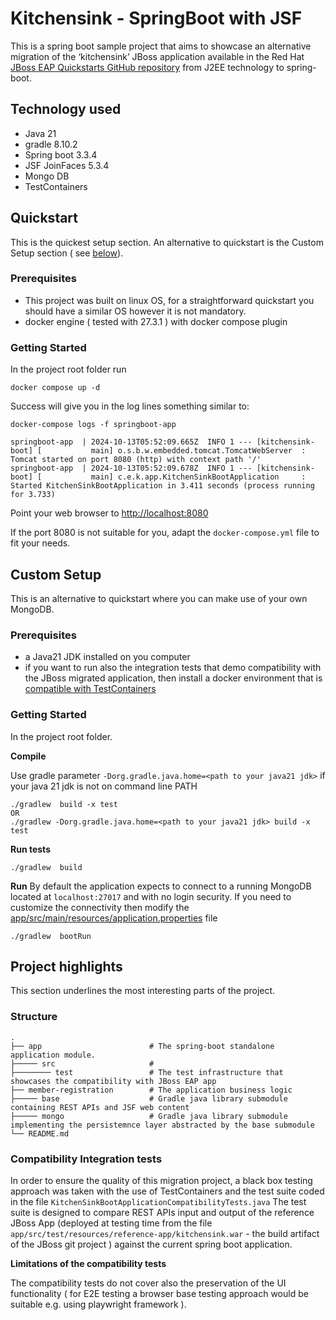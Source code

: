 # Kitchensink - SpringBoot with JSF

This is a spring boot sample project that aims to showcase an alternative migration of
the ‘kitchensink’ JBoss application available in the Red Hat
[JBoss EAP Quickstarts GitHub repository](https://github.com/jboss-developer/jboss-eap-quickstarts/tree/HEAD/kitchensink)
from J2EE technology to spring-boot.

## Technology used

* Java 21
* gradle 8.10.2
* Spring boot 3.3.4
* JSF JoinFaces 5.3.4
* Mongo DB
* TestContainers

## Quickstart

This is the quickest setup section. An alternative to quickstart is the Custom Setup section (
see [below](#custom-setup)).

### Prerequisites

* This project was built on linux OS, for a straightforward quickstart you should have a similar OS however it is not
  mandatory.
* docker engine ( tested with 27.3.1 ) with docker compose plugin

### Getting Started

In the project root folder run

```
docker compose up -d
```

Success will give you in the log lines something similar to:

```
docker-compose logs -f springboot-app

springboot-app  | 2024-10-13T05:52:09.665Z  INFO 1 --- [kitchensink-boot] [           main] o.s.b.w.embedded.tomcat.TomcatWebServer  : Tomcat started on port 8080 (http) with context path '/'
springboot-app  | 2024-10-13T05:52:09.678Z  INFO 1 --- [kitchensink-boot] [           main] c.e.k.app.KitchenSinkBootApplication     : Started KitchenSinkBootApplication in 3.411 seconds (process running for 3.733)

```

Point your web browser to [http://localhost:8080](http://localhost:8080)

If the port 8080 is not suitable for you, adapt the ```docker-compose.yml``` file to fit your needs.

## Custom Setup

This is an alternative to quickstart where you can make use of your own MongoDB.

### Prerequisites

* a Java21 JDK installed on you computer
* if you want to run also the integration tests that demo compatibility with the JBoss migrated application, then
  install a docker environment
  that is [compatible with TestContainers](https://java.testcontainers.org/supported_docker_environment/)

### Getting Started

In the project root folder.

**Compile**

Use gradle parameter ```-Dorg.gradle.java.home=<path to your java21 jdk>``` if your java 21 jdk is not on command line
PATH

```
./gradlew  build -x test
OR
./gradlew -Dorg.gradle.java.home=<path to your java21 jdk> build -x test
```

**Run tests**

```
./gradlew  build
```

**Run**
By default the application expects to connect to a running MongoDB located at ```localhost:27017``` and with no login
security.
If you need to customize the connectivity then modify
the [app/src/main/resources/application.properties](app/src/main/resources/application.properties) file

```
./gradlew  bootRun

```

## Project highlights

This section underlines the most interesting parts of the project.

### Structure

    .
    ├── app                        # The spring-boot standalone application module.
    ├───── src                     #
    ├──────── test                 # The test infrastructure that showcases the compatibility with JBoss EAP app
    ├── member-registration        # The application business logic
    ├───── base                    # Gradle java library submodule containing REST APIs and JSF web content
    ├───── mongo                   # Gradle java library submodule implementing the persistemnce layer abstracted by the base submodule
    └── README.md

### Compatibility Integration tests

In order to ensure the quality of this migration project, a black box testing approach was taken with the use of
TestContainers and the test suite
coded in the file ```KitchenSinkBootApplicationCompatibilityTests.java```
The test suite is designed to compare REST APIs input and output of the reference JBoss App
(deployed at testing time from the file ```app/src/test/resources/reference-app/kitchensink.war``` - the build artifact
of the JBoss git project )
against the current spring boot application.

**Limitations of the compatibility tests**

The compatibility tests do not cover also the preservation of the UI functionality ( for E2E testing a browser base
testing approach would be suitable e.g. using playwright framework ).  

